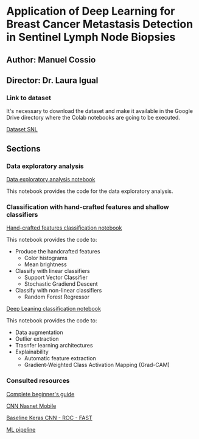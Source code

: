 # Application of Deep Learning for Breast Cancer Metastasis Detection in Sentinel Lymph Node Biopsies
## Author: Manuel Cossio
## Director: Dr. Laura Igual


### Link to dataset
It's necessary to download the dataset and make it available in the Google Drive directory where the Colab notebooks are going to be executed.

[Dataset SNL](https://drive.google.com/file/d/1psav3-ACuMjTVkvqXQBic8XtSV6YilcY/view?usp=sharing)

## Sections
### Data exploratory analysis

[Data exploratory analysis notebook](https://github.com/cossiomanuel/Thesis_files/blob/main/Data_analysis.ipynb)

This notebook provides the code for the data exploratory analysis. 

### Classification with hand-crafted features and shallow classifiers

[Hand-crafted features classification notebook](https://github.com/cossiomanuel/Thesis_files/blob/main/Classification_hand_crafted.ipynb)

This notebook provides the code to:
* Produce the handcrafted features
  * Color histograms
  * Mean brightness
* Classify with linear classifiers
  * Support Vector Classifier
  * Stochastic Gradiend Descent
* Classify with non-linear classifiers
  * Random Forest Regressor
  
[Deep Leaning classification notebook](https://github.com/cossiomanuel/Thesis_files/blob/main/Deep_learning_classification.ipynb)
  
This notebook provides the code to:
* Data augmentation
* Outlier extraction
* Trasnfer learning architectures
* Explainability 
  * Automatic feature extraction
  * Gradient-Weighted Class Activation Mapping (Grad-CAM)




### Consulted resources
[Complete beginner's guide](https://www.kaggle.com/gomezp/complete-beginner-s-guide-eda-keras-lb-0-93)

[CNN Nasnet Mobile](https://www.kaggle.com/CVxTz/cnn-starter-nasnet-mobile-0-9709-lb)

[Baseline Keras CNN - ROC - FAST](https://www.kaggle.com/fmarazzi/baseline-keras-cnn-roc-fast-10min-0-925-lb)

[ML pipeline](https://www.kaggle.com/qitvision/a-complete-ml-pipeline-fast-ai)
